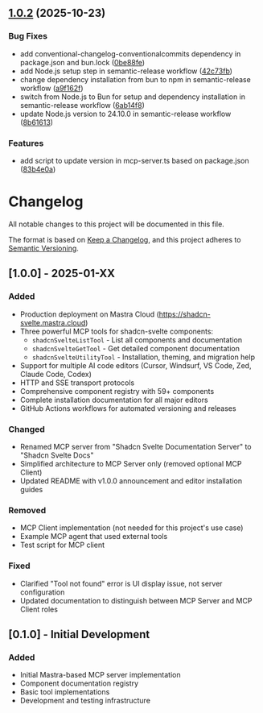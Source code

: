 ## [1.0.2](https://github.com/Michael-Obele/shadcn-svelte-mcp/compare/v1.0.1...v1.0.2) (2025-10-23)


### Bug Fixes

* add conventional-changelog-conventionalcommits dependency in package.json and bun.lock ([0be88fe](https://github.com/Michael-Obele/shadcn-svelte-mcp/commit/0be88fe5e70f392de268ae1cea64fc677bf6f7b0))
* add Node.js setup step in semantic-release workflow ([42c73fb](https://github.com/Michael-Obele/shadcn-svelte-mcp/commit/42c73fbeee9420104da6931502cc043b679e2f0f))
* change dependency installation from bun to npm in semantic-release workflow ([a9f162f](https://github.com/Michael-Obele/shadcn-svelte-mcp/commit/a9f162f30ab910dcce642ed61d32397b5e8f1b43))
* switch from Node.js to Bun for setup and dependency installation in semantic-release workflow ([6ab14f8](https://github.com/Michael-Obele/shadcn-svelte-mcp/commit/6ab14f82f36f44ffd1bb659f900b60eb5e72f5d8))
* update Node.js version to 24.10.0 in semantic-release workflow ([8b61613](https://github.com/Michael-Obele/shadcn-svelte-mcp/commit/8b6161330b8b4c00a7c882286d9c6db585a59b0e))


### Features

* add script to update version in mcp-server.ts based on package.json ([83b4e0a](https://github.com/Michael-Obele/shadcn-svelte-mcp/commit/83b4e0abd8c936b08d14c5c98c8d5aa994b3d151))

# Changelog

All notable changes to this project will be documented in this file.

The format is based on [Keep a Changelog](https://keepachangelog.com/en/1.0.0/),
and this project adheres to [Semantic Versioning](https://semver.org/spec/v2.0.0.html).

## [1.0.0] - 2025-01-XX

### Added

- Production deployment on Mastra Cloud (https://shadcn-svelte.mastra.cloud)
- Three powerful MCP tools for shadcn-svelte components:
  - `shadcnSvelteListTool` - List all components and documentation
  - `shadcnSvelteGetTool` - Get detailed component documentation
  - `shadcnSvelteUtilityTool` - Installation, theming, and migration help
- Support for multiple AI code editors (Cursor, Windsurf, VS Code, Zed, Claude Code, Codex)
- HTTP and SSE transport protocols
- Comprehensive component registry with 59+ components
- Complete installation documentation for all major editors
- GitHub Actions workflows for automated versioning and releases

### Changed

- Renamed MCP server from "Shadcn Svelte Documentation Server" to "Shadcn Svelte Docs"
- Simplified architecture to MCP Server only (removed optional MCP Client)
- Updated README with v1.0.0 announcement and editor installation guides

### Removed

- MCP Client implementation (not needed for this project's use case)
- Example MCP agent that used external tools
- Test script for MCP client

### Fixed

- Clarified "Tool not found" error is UI display issue, not server configuration
- Updated documentation to distinguish between MCP Server and MCP Client roles

## [0.1.0] - Initial Development

### Added

- Initial Mastra-based MCP server implementation
- Component documentation registry
- Basic tool implementations
- Development and testing infrastructure
